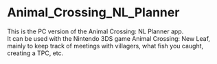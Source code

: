 # Animal_Crossing_NL_Planner
This is the PC version of the Animal Crossing: NL Planner app.  
It can be used with the Nintendo 3DS game Animal Crossing: New Leaf, mainly to keep track of meetings with villagers, what fish you caught, creating a TPC, etc.
